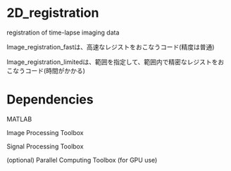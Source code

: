 # 2D_registration
registration of time-lapse imaging data


Image_registration_fastは、高速なレジストをおこなうコード(精度は普通)

Image_registration_limitedは、範囲を指定して、範囲内で精密なレジストをおこなうコード(時間がかかる)


# Dependencies
MATLAB

Image Processing Toolbox

Signal Processing Toolbox

(optional) Parallel Computing Toolbox (for GPU use)
